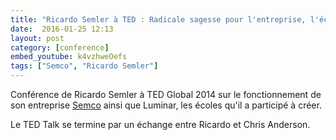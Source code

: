 ```yaml
---
title: "Ricardo Semler à TED : Radicale sagesse pour l'entreprise, l'école et la vie"
date:  2016-01-25 12:13
layout: post
category: [conference]
embed_youtube: k4vzhweOefs
tags: ["Semco", "Ricardo Semler"]
---
```




Conférence de Ricardo Semler à TED Global 2014 sur le fonctionnement de son entreprise <a href="/semco/">Semco</a> ainsi que Luminar, les écoles qu'il a participé à créer.

Le TED Talk se termine par un échange entre Ricardo et Chris Anderson.
